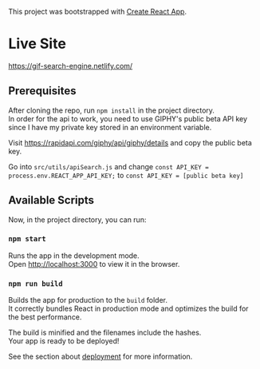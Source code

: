 This project was bootstrapped with [Create React App](https://github.com/facebook/create-react-app).

# Live Site

https://gif-search-engine.netlify.com/

## Prerequisites

After cloning the repo, run `npm install` in the project directory.<br>
In order for the api to work, you need to use GIPHY's public beta API key since I have my private key stored in an environment variable.<br>

Visit https://rapidapi.com/giphy/api/giphy/details and copy the public beta key.

Go into `src/utils/apiSearch.js` and change `const API_KEY = process.env.REACT_APP_API_KEY;` to `const API_KEY = [public beta key]`

## Available Scripts

Now, in the project directory, you can run:

### `npm start`

Runs the app in the development mode.<br>
Open [http://localhost:3000](http://localhost:3000) to view it in the browser.

### `npm run build`

Builds the app for production to the `build` folder.<br>
It correctly bundles React in production mode and optimizes the build for the best performance.

The build is minified and the filenames include the hashes.<br>
Your app is ready to be deployed!

See the section about [deployment](https://facebook.github.io/create-react-app/docs/deployment) for more information.
